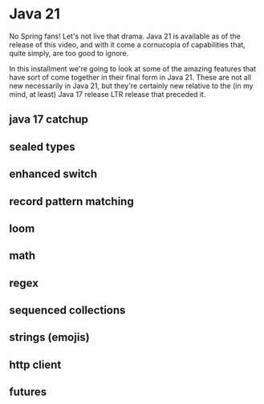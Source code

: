 # Java 21

No Spring fans! Let's not live that drama. Java 21 is available as of the release of this video, and with it come a cornucopia of capabilities that, quite simply, are too good to ignore.   

In this installment we're going to look at some of the amazing features that have sort of come together in their final form in Java 21. These are not all new necessarily in Java 21, but they're certainly new relative to the (in my mind, at least) Java 17 release LTR release that preceded it.


## java 17 catchup

## sealed types 

## enhanced switch

## record pattern matching 

## loom 

## math 

## regex 

## sequenced collections 

## strings (emojis) 

## http client 

## futures
